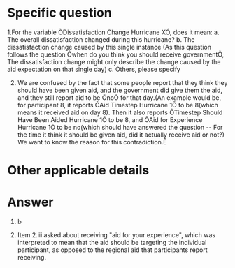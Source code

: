 # Specific question #

1.For the variable ÒDissatisfaction Change Hurricane XÓ, does it mean:
a. The overall dissatisfaction changed during this hurricane?
b. The dissatisfaction change caused by this single instance (As this question follows the question Ôwhen do you think you should receive governmentÕ, The dissatisfaction change might only describe the change caused by the aid expectation on that single day)
c. Others, please specify

2. We are confused by the fact that some people report that they think they should have been given aid, and the government did give them the aid, and they still report aid to be ÔnoÕ for that day.(An example would be, for participant 8, it reports ÔAid Timestep Hurricane 1Õ to be 8(which means it received aid on day 8). Then it also reports ÔTimestep Should Have Been Aided Hurricane 1Õ to be 8, and ÔAid for Experience Hurricane 1Õ to be no(which should have answered the question -- For the time it think it should be given aid, did it actually receive aid or not?) We want to know the reason for this contradiction.Ê

# Other applicable details #


# Answer # 

1. b

2. Item 2.iii asked about receiving "aid for your experience", which was interpreted to mean that the aid should be targeting the individual participant, as opposed to the regional aid that participants report receiving.